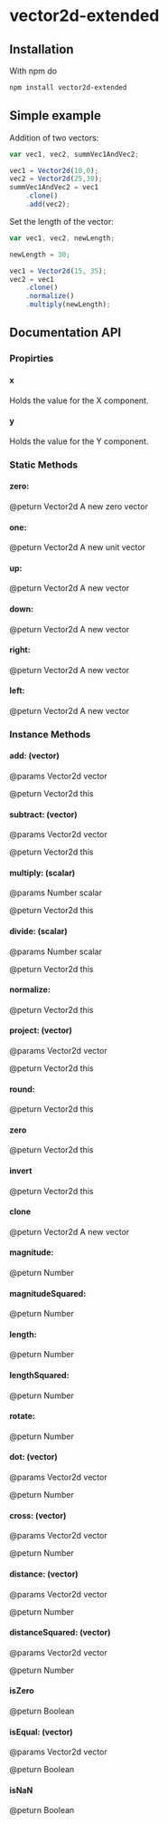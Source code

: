 # vector2d-extended

## Installation

With npm do

```bash
npm install vector2d-extended
```

## Simple example

Addition of two vectors:

```javascript
var vec1, vec2, summVec1AndVec2;

vec1 = Vector2d(10,0);
vec2 = Vector2d(25,30);
summVec1AndVec2 = vec1
    .clone()
    .add(vec2);
```

Set the length of the vector:

```javascript
var vec1, vec2, newLength;

newLength = 30;

vec1 = Vector2d(15, 35);
vec2 = vec1
    .clone()
    .normalize()
    .multiply(newLength);
```

## Documentation API

### Propirties

#### x

Holds the value for the X component.

#### y

Holds the value for the Y component.

### Static Methods

#### zero:

@peturn Vector2d A new zero vector

#### one:

@peturn Vector2d A new unit vector

#### up:

@peturn Vector2d A new vector

#### down:

@peturn Vector2d A new vector

#### right:

@peturn Vector2d A new vector

#### left:

@peturn Vector2d A new vector

### Instance Methods


#### add: (vector)

@params Vector2d vector

@peturn Vector2d this

#### subtract: (vector)

@params Vector2d vector

@peturn Vector2d this

#### multiply: (scalar)

@params Number scalar

@peturn Vector2d this

#### divide: (scalar)

@params Number scalar

@peturn Vector2d this

#### normalize:

@peturn Vector2d this

#### project: (vector)

@params Vector2d vector

@peturn Vector2d this

#### round:

@peturn Vector2d this

#### zero

@peturn Vector2d this

#### invert

@peturn Vector2d this

#### clone

@peturn Vector2d A new vector


#### magnitude:

@peturn Number

#### magnitudeSquared:

@peturn Number

#### length:

@peturn Number

#### lengthSquared:

@peturn Number

#### rotate:

@peturn Number

#### dot: (vector)

@params Vector2d vector

@peturn Number

#### cross: (vector)

@params Vector2d vector

@peturn Number

#### distance: (vector)

@params Vector2d vector

@peturn Number

#### distanceSquared: (vector)

@params Vector2d vector

@peturn Number


#### isZero

@peturn Boolean

#### isEqual: (vector)

@params Vector2d vector

@peturn Boolean

#### isNaN

@peturn Boolean